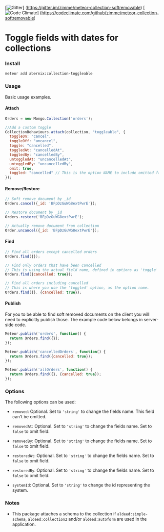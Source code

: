 [![Gitter](https://img.shields.io/badge/gitter-join_chat-brightgreen.svg)]
(https://gitter.im/zimme/meteor-collection-softremovable)
[![Code Climate](https://img.shields.io/codeclimate/github/zimme/meteor-collection-softremovable.svg)]
(https://codeclimate.com/github/zimme/meteor-collection-softremovable)

# Toggle fields with dates for collections

### Install
```sh
meteor add abernix:collection-toggleable
```

### Usage

Basic usage examples.

#### Attach

```js
Orders = new Mongo.Collection('orders');

//Add a custom toggle
CollectionBehaviours.attach(collection, "toggleable", {
  toggleOn: "cancel",
  toggleOff: "uncancel",
  toggle: "cancelled",
  toggledAt: "cancelledAt",
  toggledBy: "cancelledBy",
  untoggledAt: "uncancelledAt",
  untoggledBy: "uncancelledBy",
  omit: true,
  toggled: "cancelled" // This is the option NAME to include omitted from find/findOne
});
```

#### Remove/Restore

```js
// Soft remove document by _id
Orders.cancel({_id: 'BFpDzGuWG8extPwrE'});

// Restore document by _id
Orders.restore('BFpDzGuWG8extPwrE');

// Actually remove document from collection
Order.uncancel({_id: 'BFpDzGuWG8extPwrE'});
```

#### Find

```js
// Find all orders except cancelled orders
Orders.find({});

// Find only orders that have been cancelled
// This is using the actual field name, defined in options as 'toggle'
Orders.find({cancelled: true});

// Find all orders including cancelled
// This is where you use the 'toggled' option, as the option name.
Orders.find({}, {cancelled: true});
```

#### Publish

For you to be able to find soft removed documents on the client you will need
to explicitly publish those. The example code below belongs in server-side code.

```js
Meteor.publish('orders', function() {
  return Orders.find({});
});

Meteor.publish('cancelledOrders', function() {
  return Orders.find({cancelled: true});
});

Meteor.publish('allOrders', function() {
  return Orders.find({}, {cancelled: true});
});
```

### Options

The following options can be used:

* `removed`: Optional. Set to `'string'` to change the fields name.
  This field can't be omitted.

* `removedAt`: Optional. Set to `'string'` to change the fields name.
  Set to `false` to omit field.

* `removedBy`: Optional. Set to `'string'` to change the fields name.
  Set to `false` to omit field.

* `restoredAt`: Optional. Set to `'string'` to change the fields name.
  Set to `false` to omit field.

* `restoredBy`: Optional. Set to `'string'` to change the fields name.
  Set to `false` to omit field.

* `systemId`: Optional. Set to `'string'` to change the id representing the
  system.

### Notes

* This package attaches a schema to the collection if `aldeed:simple-schema`,
  `aldeed:collection2` and/or `aldeed:autoform` are used in the application.
